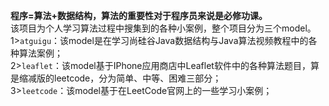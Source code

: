 **程序=算法+数据结构，算法的重要性对于程序员来说是必修功课。**  
该项目为个人学习算法过程中搜集到的各种小案例，整个项目分为三个model。  
1>`atguigu`：该model是在学习尚硅谷Java数据结构与Java算法视频教程中的各种算法案例；  
2>`leaflet`：该model基于IPhone应用商店中Leaflet软件中的各种算法题目，算是缩减版的leetcode，分为简单、中等、困难三部分；  
3>`leetcode`：该model基于在LeetCode官网上的一些学习小案例；
